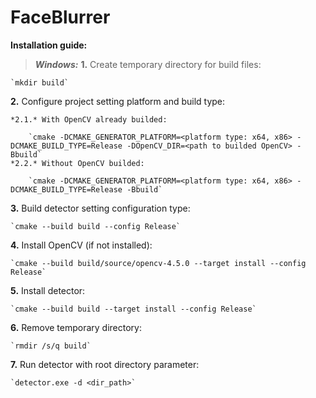 # FaceBlurrer

**Installation guide:**

>***Windows:***
**1.** Create temporary directory for build files:

    `mkdir build`
**2.** Configure project setting platform and build type:

	*2.1.* With OpenCV already builded:

		`cmake -DCMAKE_GENERATOR_PLATFORM=<platform type: x64, x86> -DCMAKE_BUILD_TYPE=Release -DOpenCV_DIR=<path to builded OpenCV> -Bbuild`
	*2.2.* Without OpenCV builded:
		
		`cmake -DCMAKE_GENERATOR_PLATFORM=<platform type: x64, x86> -DCMAKE_BUILD_TYPE=Release -Bbuild`
**3.** Build detector setting configuration type:
	
	`cmake --build build --config Release`
**4.** Install OpenCV (if not installed):
	
	`cmake --build build/source/opencv-4.5.0 --target install --config Release`
**5.** Install detector:

	`cmake --build build --target install --config Release`
**6.** Remove temporary directory:

	`rmdir /s/q build`
**7.** Run detector with root directory parameter:

	`detector.exe -d <dir_path>`